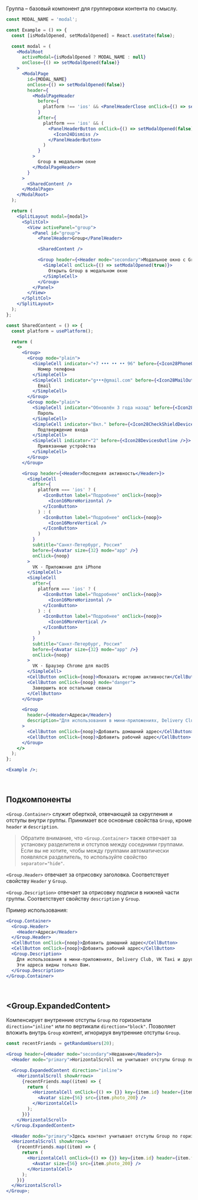 Группа – базовый компонент для группировки контента по смыслу.

```jsx { "props": { "layout": false, "showLayoutSelect": true, "adaptivity": true } }
const MODAL_NAME = 'modal';

const Example = () => {
  const [isModalOpened, setModalOpened] = React.useState(false);

  const modal = (
    <ModalRoot
      activeModal={isModalOpened ? MODAL_NAME : null}
      onClose={() => setModalOpened(false)}
    >
      <ModalPage
        id={MODAL_NAME}
        onClose={() => setModalOpened(false)}
        header={
          <ModalPageHeader
            before={
              platform !== 'ios' && <PanelHeaderClose onClick={() => setModalOpened(false)} />
            }
            after={
              platform === 'ios' && (
                <PanelHeaderButton onClick={() => setModalOpened(false)}>
                  <Icon24Dismiss />
                </PanelHeaderButton>
              )
            }
          >
            Group в модальном окне
          </ModalPageHeader>
        }
      >
        <SharedContent />
      </ModalPage>
    </ModalRoot>
  );

  return (
    <SplitLayout modal={modal}>
      <SplitCol>
        <View activePanel="group">
          <Panel id="group">
            <PanelHeader>Group</PanelHeader>

            <SharedContent />

            <Group header={<Header mode="secondary">Модальное окно с Group</Header>}>
              <SimpleCell onClick={() => setModalOpened(true)}>
                Открыть Group в модальном окне
              </SimpleCell>
            </Group>
          </Panel>
        </View>
      </SplitCol>
    </SplitLayout>
  );
};

const SharedContent = () => {
  const platform = usePlatform();

  return (
    <>
      <Group>
        <Group mode="plain">
          <SimpleCell indicator="+7 ••• •• •• 96" before={<Icon28PhoneOutline />}>
            Номер телефона
          </SimpleCell>
          <SimpleCell indicator="g•••@gmail.com" before={<Icon28MailOutline />}>
            Email
          </SimpleCell>
        </Group>
        <Group mode="plain">
          <SimpleCell indicator="Обновлён 3 года назад" before={<Icon28KeyOutline />}>
            Пароль
          </SimpleCell>
          <SimpleCell indicator="Вкл." before={<Icon28CheckShieldDeviceOutline />}>
            Подтверждение входа
          </SimpleCell>
          <SimpleCell indicator="2" before={<Icon28DevicesOutline />}>
            Привязанные устройства
          </SimpleCell>
        </Group>
      </Group>

      <Group header={<Header>Последняя активность</Header>}>
        <SimpleCell
          after={
            platform === 'ios' ? (
              <IconButton label="Подробнее" onClick={noop}>
                <Icon16MoreHorizontal />
              </IconButton>
            ) : (
              <IconButton label="Подробнее" onClick={noop}>
                <Icon16MoreVertical />
              </IconButton>
            )
          }
          subtitle="Санкт-Петербург, Россия"
          before={<Avatar size={32} mode="app" />}
          onClick={noop}
        >
          VK · Приложение для iPhone
        </SimpleCell>
        <SimpleCell
          after={
            platform === 'ios' ? (
              <IconButton label="Подробнее" onClick={noop}>
                <Icon16MoreHorizontal />
              </IconButton>
            ) : (
              <IconButton label="Подробнее" onClick={noop}>
                <Icon16MoreVertical />
              </IconButton>
            )
          }
          subtitle="Санкт-Петербург, Россия"
          before={<Avatar size={32} mode="app" />}
          onClick={noop}
        >
          VK · Браузер Chrome для macOS
        </SimpleCell>
        <CellButton onClick={noop}>Показать историю активности</CellButton>
        <CellButton onClick={noop} mode="danger">
          Завершить все остальные сеансы
        </CellButton>
      </Group>

      <Group
        header={<Header>Адреса</Header>}
        description="Для использования в мини-приложениях, Delivery Club, VK Taxi и других сервисах ВКонтакте. Эти адреса видны только Вам."
      >
        <CellButton onClick={noop}>Добавить домашний адрес</CellButton>
        <CellButton onClick={noop}>Добавить рабочий адрес</CellButton>
      </Group>
    </>
  );
};

<Example />;
```

<br />

## Подкомпоненты

`<Group.Container>` служит оберткой, отвечающей за скругления и отступы внутри группы. Принимает все основные свойства `Group`, кроме `header` и `description`.

> Обратите внимание, что `<Group.Container>` также отвечает за установку разделителя и отступов между соседними группами.
> Если вы не хотите, чтобы между группами автоматически появлялся разделитель, то используйте свойство `separator="hide"`.

`<Group.Header>` отвечает за отрисовку заголовка. Соответствует свойству `Header` у `Group`.

`<Group.Description>` отвечает за отрисовку подписи в нижней части группы. Соответствует свойству `description` у `Group`.

Пример использования:

```jsx static
<Group.Container>
  <Group.Header>
    <Header>Адреса</Header>
  </Group.Header>
  <CellButton onClick={noop}>Добавить домашний адрес</CellButton>
  <CellButton onClick={noop}>Добавить рабочий адрес</CellButton>
  <Group.Description>
    Для использования в мини-приложениях, Delivery Club, VK Taxi и других сервисах ВКонтакте.
    Эти адреса видны только Вам.
  </Group.Description>
</Group.Container>
```

<br />

## <Group.ExpandedContent>

Компенсирует внутренние отступы `Group` по горизонтали `direction="inline"` или по вертикали `direction="block"`.
Позволяет вложить внутрь `Group` контент, игнорируя внутренние отступы `Group`.

```jsx
const recentFriends = getRandomUsers(20);

<Group header={<Header mode="secondary">Недавние</Header>}>
  <Header mode="primary">HorizontalScroll не учитывает отступы Group по горизонтали</Header>

  <Group.ExpandedContent direction="inline">
    <HorizontalScroll showArrows>
      {recentFriends.map((item) => {
        return (
          <HorizontalCell onClick={() => {}} key={item.id} header={item.first_name}>
            <Avatar size={56} src={item.photo_200} />
          </HorizontalCell>
        );
      })}
    </HorizontalScroll>
  </Group.ExpandedContent>

  <Header mode="primary">Здесь контент учитывает отступы Group по горизонтали</Header>
  <HorizontalScroll showArrows>
    {recentFriends.map((item) => {
      return (
        <HorizontalCell onClick={() => {}} key={item.id} header={item.first_name}>
          <Avatar size={56} src={item.photo_200} />
        </HorizontalCell>
      );
    })}
  </HorizontalScroll>
</Group>;
```
